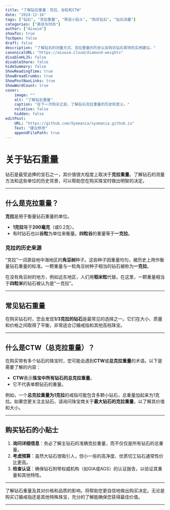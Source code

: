 ```yaml
---
title: "了解钻石重量：克拉、谷粒和CTW"
date: "2024-12-16"
tags: ["钻石", "克拉重量", "珠宝小贴士", "购买钻石", "钻石测量"]
categories: ["美妆与时尚"]
author: ["Aixwim"]
showToc: true
TocOpen: false
draft: false
description: "了解钻石的测量方式、克拉重量的历史以及购买钻石首饰的实用建议。"
canonicalURL: "https://aixwim.cloud/diamond-weights"
disableHLJS: false
disableShare: false
hideSummary: false
ShowReadingTime: true
ShowBreadCrumbs: true
ShowPostNavLinks: true
ShowWordCount: true
cover:
    image: ""
    alt: "了解钻石重量"
    caption: "在下一次购买之前，了解钻石克拉重量的历史和意义。"
    relative: false
    hidden: false
editPost:
    URL: "https://github.com/Xyomania/xyomania.github.io"
    Text: "建议修改"
    appendFilePath: true
---
```


# 关于钻石重量

钻石是最受追捧的宝石之一，其价值很大程度上取决于**克拉重量**。了解钻石的测量方法和这些单位的历史背景，可以帮助您在购买珠宝时做出明智的决定。

---

## 什么是克拉重量？

**克拉**是用于衡量钻石重量的单位。

- **1克拉**等于**200毫克**（或0.2克）。  
- 有时钻石也以**谷粒**为单位来衡量。**四粒谷**的重量等于**一克拉**。

### 克拉的历史来源

“克拉”一词源自地中海地区的**角豆树**种子。这些种子因重量均匀，被历史上用作衡量钻石重量的标准。一颗重量与一粒角豆树种子相当的钻石被称为**一克拉**。

在没有角豆树的地方，例如远东地区，人们用**稻米粒**代替。在这里，一颗重量相当于**四粒米**的钻石被认为是“一克拉”。

---

## 常见钻石重量

在购买钻石时，您会发现**1/3克拉的钻石**是最常见的选择之一。它们在大小、质量和价格之间取得了平衡，非常适合订婚戒指和其他高档珠宝。

---

## 什么是CTW（总克拉重量）？

在购买带有多个钻石的珠宝时，您可能会遇到**CTW**或**总克拉重量**的术语。以下是需要了解的内容：

- **CTW**表示**珠宝中所有钻石的总克拉重量**。  
- 它不代表单颗钻石的重量。

例如，一个**总克拉重量为1克拉**的戒指可能包含多颗小钻石，总重量加起来为1克拉。如果您更关注主钻石，请询问珠宝商关于**最大钻石的克拉重量**，以了解其价值和大小。

---

## 购买钻石的小贴士

1. **询问详细信息**：务必了解主钻石的准确克拉重量，而不仅仅是所有钻石的总重量。  
2. **考虑预算**：虽然大钻石很吸引人，但小一些的高净度、优质切工钻石通常性价比更高。  
3. **检查认证**：确保钻石附带权威机构（如GIA或AGS）的认证报告，以验证其重量和其他特性。

---

了解钻石重量及其对价格和品质的影响，将帮助您更自信地做出购买决定。无论是购买订婚戒指还是其他特殊珠宝，充分的了解能确保您获得最佳价值。

---
